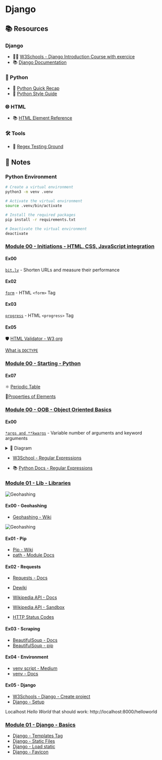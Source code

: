 # Django

## 📚 Resources

### Django

* 🧑‍🎓 [W3Schools - Django Introduction Course with exercice](https://www.w3schools.com/django/index.php)
* 📚 [Django Documentation](https://docs.djangoproject.com/en/)

### 🐍 Python

* 🤔 [Python Quick Recap](https://learnxinyminutes.com/docs/python/)
* 📏 [Python Style Guide](https://peps.python.org/pep-0008/)

### 🌐 HTML

* 📚 [HTML Element Reference](https://www.w3schools.com/tags/default.asp)

### 🛠️ Tools

- 🚧 [Regex Testing Ground](https://regex101.com/)

## 📝 Notes

### Python Environment

```bash
# Create a virtual environment
python3 -m venv .venv
```

```bash
# Activate the virtual environment
source .venv/bin/activate
```

```bash
# Install the required packages
pip install -r requirements.txt
```

```bash
# Deactivate the virtual environment
deactivate
```

### [Module 00 - Initiations - HTML, CSS, JavaScript integration](https://projects.intra.42.fr/projects/django-0-initiation)

#### Ex00

[`bit.ly`](https://en.wikipedia.org/wiki/Bitly) - Shorten URLs and measure their performance

#### Ex02

[`form`](https://www.w3schools.com/html/html_forms.asp) - HTML `<form>` Tag

#### Ex03

[`progress`](https://www.w3schools.com/tags/tag_progress.asp) - HTML `<progress>` Tag

#### Ex05

🛡️ [HTML Validator - W3 org](https://validator.w3.org/)

[What is `DOCTYPE`](https://www.geeksforgeeks.org/what-is-the-meaning-of-doctype-in-html/)

### [Module 00 - Starting - Python](https://projects.intra.42.fr/projects/django-0-starting)

#### Ex07

⚛️ [Periodic Table](https://ptable.com/#Properties)

🧪[Properties of Elements](https://chem.libretexts.org/Bookshelves/General_Chemistry/Map%3A_Chemistry_-_The_Central_Science_(Brown_et_al.)/07%3A_Periodic_Properties_of_the_Elements/7.06%3A_Metals_Nonmetals_and_Metalloids)

### [Module 00 - OOB - Object Oriented Basics](https://projects.intra.42.fr/projects/django-0-oob)

#### Ex00

[`*args and **kwargs`](https://www.freecodecamp.org/news/args-and-kwargs-in-python/) - Variable number of arguments and keyword arguments

<details>
<summary>📝 Diagram</summary>

```mermaid
---
title: "Ex00"
config:
  look: default
  fontFamily: sans-sherif
  theme: base
---
flowchart
  classDef template fill:#f6de56, color:#000, stroke:#333, stroke-width:1px;
  classDef settings fill:#969696, color:#000, stroke:#333, stroke-width:1px;
  classDef render fill:#00a651, color:#000, stroke:#333, stroke-width:1px;
  classDef webpage fill:#4fc4ff, color:#000, stroke:#333, stroke-width:1px;

  Template:::template --> |"Find patterns<br>{value_name}"| Render:::render
  Settings:::settings --> |"Values to use"| Render
  Render --> |"Replace values in<br>corresponding patterns"| Filled_Template:::template
  Filled_Template --> |"Used to generate HTML"| Webpage:::webpage
```

</details>

- [W3School - Regular Expressions](https://www.w3schools.com/python/python_regex.asp)

- 📚 [Python Docs - Regular Expressions](https://docs.python.org/3/library/re.html)

### [Module 01 - Lib - Libraries](https://projects.intra.42.fr/projects/django-1-lib)

![Geohashing](https://imgs.xkcd.com/comics/python.png)

#### Ex00 - Geohashing

- [Geohashing - Wiki](https://en.wikipedia.org/wiki/Geohashing)

![Geohashing](https://imgs.xkcd.com/comics/geohashing.png)

#### Ex01 - Pip

- [Pip - Wiki](https://en.wikipedia.org/wiki/Pip_(package_manager))
- [path - Module Docs](https://path.readthedocs.io/en/latest/api.html#path.Path)

#### Ex02 - Requests

- [Requests - Docs](https://requests.readthedocs.io/en/stable/)
- [Dewiki](https://pypi.org/project/dewiki/)

- [Wikipedia API - Docs](https://www.mediawiki.org/wiki/API:Main_page)
- [Wikipedia API - Sandbox](https://en.wikipedia.org/wiki/Special:ApiSandbox)
- [HTTP Status Codes](https://developer.mozilla.org/en-US/docs/Web/HTTP/Status)

#### Ex03 - Scraping

- [BeautifulSoup - Docs](https://www.crummy.com/software/BeautifulSoup/bs4/doc/)
- [BeautifulSoup - pip](https://pypi.org/project/beautifulsoup4/)

#### Ex04 - Environment

- [venv script - Medium](https://makwanadhruv.medium.com/automating-virtual-environments-bash-script-magic-for-python-developers-3a06df1777a6)
- [venv - Docs](https://docs.python.org/3/library/venv.html)

#### Ex05 - Django

- [W3Schools - Django - Create project](https://www.w3schools.com/django/django_create_project.php)
- [Django - Setup](https://docs.djangoproject.com/en/5.1/intro/tutorial01/)

Localhost *Hello World* that should work: http://localhost:8000/helloworld

### [Module 01 - Django - Basics](https://projects.intra.42.fr/projects/django-1-base-django)

- [Django - Templates Tag](https://docs.djangoproject.com/en/5.1/ref/templates/builtins/)
- [Django - Static Files](https://docs.djangoproject.com/en/5.1/howto/static-files/)
- [Django - Load static](https://docs.djangoproject.com/en/5.1/ref/templates/builtins/#static)
- [Django - Favicon](https://learndjango.com/tutorials/django-favicon-tutorial)
